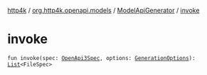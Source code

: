 [http4k](../../index.md) / [org.http4k.openapi.models](../index.md) / [ModelApiGenerator](index.md) / [invoke](./invoke.md)

# invoke

`fun invoke(spec: `[`OpenApi3Spec`](../../org.http4k.openapi/-open-api3-spec/index.md)`, options: `[`GenerationOptions`](../../org.http4k.openapi/-generation-options/index.md)`): `[`List`](https://kotlinlang.org/api/latest/jvm/stdlib/kotlin.collections/-list/index.html)`<FileSpec>`